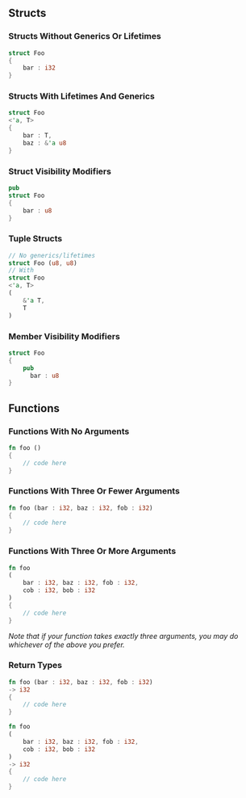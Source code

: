 ## Structs

### Structs Without Generics Or Lifetimes

```rs
struct Foo
{
    bar : i32
}
```

### Structs With Lifetimes And Generics

```rs
struct Foo
<'a, T>
{
    bar : T,
    baz : &'a u8
}
```

### Struct Visibility Modifiers

```rs
pub
struct Foo
{
    bar : u8
}
```

### Tuple Structs

```rs
// No generics/lifetimes
struct Foo (u8, u8)
// With
struct Foo
<'a, T>
(
    &'a T,
    T
)
```

### Member Visibility Modifiers

```rs
struct Foo
{
    pub
      bar : u8
}
```

## Functions

### Functions With No Arguments
```rs
fn foo ()
{
    // code here
}
```

### Functions With Three Or Fewer Arguments

```rs
fn foo (bar : i32, baz : i32, fob : i32)
{
    // code here
}
```

### Functions With Three Or More Arguments

```rs
fn foo
(
    bar : i32, baz : i32, fob : i32,
    cob : i32, bob : i32
)
{
    // code here
}
```

*Note that if your function takes exactly three arguments, you may do whichever
of the above you prefer.*

### Return Types

```rs
fn foo (bar : i32, baz : i32, fob : i32)
-> i32
{
    // code here
}
```

```rs
fn foo
(
    bar : i32, baz : i32, fob : i32,
    cob : i32, bob : i32
)
-> i32
{
    // code here
}
```
